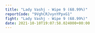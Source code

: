 ```yaml
---
title: "Lady Vashj - Wipe 9 (68.99%)"
reportCode: "9VghCRJvynYPpxG1"
fight: "Lady Vashj - Wipe 9 (68.99%)"
date: 2021-10-10T19:07:58.024000+00:00
---
```

